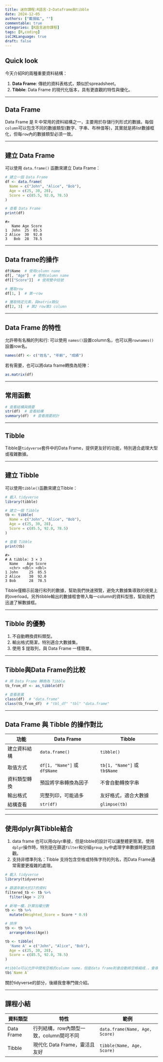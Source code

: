 ```yaml
---
title: 迷你課程:R語言-2~Dataframe與tibble
date: 2024-12-05
authors: ["戴揚紘", ""]
commentable: true
categories: [R語言迷你課程]
tags: [R,coding]
isCJKLanguage: true
draft: false
---
```

<!--more-->
## Quick look
今天介紹R的兩種重要資料結構：
1. **Data Frame**: 傳統的資料表格式，類似於spreadsheet。
2. **Tibble**: Data Frame 的現代化版本，具有更直觀的特性與優化。

---

## Data Frame
Data Frame 是 R 中常用的資料結構之一，主要用於存儲行列形式的數據。每個`column`可以包含不同的數據類型(數字、字串、布林值等)，其實就是將list數據框化，但每`row`內的數據類型必須一致。

---
## 建立 Data Frame
可以使用 `data.frame()` 函數來建立 Data Frame：

```r
# 建立一個 Data Frame
df <- data.frame(
  Name = c("John", "Alice", "Bob"),
  Age = c(25, 30, 28),
  Score = c(85.5, 92.0, 78.5)
)

# 查看 Data Frame
print(df)
```
```
#>
   Name Age Score
1  John  25  85.5
2 Alice  30  92.0
3   Bob  28  78.5
```
---
## Data frame的操作
```r
df$Name  # 使用column name
df[, "Age"]  # 使用column name
df[["Score"]]  # 使用雙中括號

# 獲取row
df[1, ]  # 第一row

# 獲取特定元素，與matrix類似
df[2, 3]  # 第2 row第3 column

```

---
## Data Frame 的特性
允許帶有名稱的列和行:
可以使用 `names()`設置column名，也可以用`rownames()`設置row名。
```r
names(df) <- c("姓名", "年齡", "成績")
```
若有需要，也可以將data frame轉換為矩陣：
```r
as.matrix(df)
```

---
## 常用函數
```r
# 查看結構與摘要
str(df)  # 查看結構
summary(df)  # 查看摘要統計
```
---------

## Tibble

Tibble是`tidyverse`套件中的Data Frame，提供更友好的功能，特別適合處理大型或複雜數據。

---
## 建立 Tibble
可以使用`tibble()`函數來建立Tibble：
```r
# 載入 tidyverse
library(tibble)

# 建立一個 Tibble
tb <- tibble(
  Name = c("John", "Alice", "Bob"),
  Age = c(25, 30, 28),
  Score = c(85.5, 92.0, 78.5)
)

# 查看 Tibble
print(tb)
```

```
#>
# A tibble: 3 × 3
  Name    Age Score
  <chr> <dbl> <dbl>
1 John     25  85.5
2 Alice    30  92.0
3 Bob      28  78.5
```
Tibble僅顯示前幾行和列的數據，幫助我們快速預覽，避免大數據集導致的視覺上的overload。另外tibble輸出的數據框會帶入每一column的資料型態，幫助我們迅速了解數據框。

---

## Tibble 的優勢
1. 不自動轉換資料類型。
2. 輸出格式簡潔，特別適合大數據集。
3. 使用 $ 提取列，與 Data Frame 一樣簡單。

---
## Tibble與Data Frame的比較
```r
# 將 Data Frame 轉換為 Tibble
tb_from_df <- as_tibble(df)

# 查看差異
class(df)  # "data.frame"
class(tb_from_df)  # "tbl_df" "tbl" "data.frame"
```

---
## Data Frame 與 Tibble 的操作對比
| 功能                | Data Frame                             | Tibble                            |
|---------------------|-----------------------------------------|------------------------------------|
| 建立資料結構        | `data.frame()`                         | `tibble()`                        |
| 取值方式            | `df[1, "Name"]` 或 `df$Name`           | `tb[1, "Name"]` 或 `tb$Name`      |
| 資料類型轉換        | 預設將字串轉換為因子                   | 不會自動轉換字串                  |
| 輸出格式            | 完整列印，可能過多                     | 友好格式，適合大數據              |
| 結構查看            | `str(df)`                              | `glimpse(tb)`                     |

---
## 使用dplyr與Tibble結合
1. data frame 也可以用dplyr串接，但是tibble的設計可以讓整體更簡潔。使用`dplyr`操作時，特別是在篩選`filter`和分組`group_by`中處理字串數據時更加直觀。
2. 支持非標準列名：Tibble 支持包含空格或特殊字符的列名，而Data Frame通常需要更複雜的處理。
```r
# 載入 tidyverse
library(tidyverse)

# 篩選年齡大於27的資料
filtered_tb <- tb %>% 
  filter(Age > 27)

# 新增一欄，計算加權分數
tb <- tb %>%
  mutate(Weighted_Score = Score * 0.9)

# 排序
tb <- tb %>%
  arrange(desc(Age))
```
```r
tb <- tibble(
  'Name A' = c("John", "Alice", "Bob"),
  Age = c(25, 30, 28),
  Score = c(85.5, 92.0, 78.5)
)

#tibble可以允許中間有空格的column name，但是data frame則會自動將空格縮成.，會導致錯誤
tb$`Name A`
```

關於tidyverse的部分，後續我會專門做介紹。

---------
## 課程小結
| 資料類型       | 特性                                  | 範例                              |
|----------------|---------------------------------------|-----------------------------------|
| Data Frame     | 行列結構，row內類型一致，column間可不同    | `data.frame(Name, Age, Score)`   |
| Tibble         | 現代化 Data Frame，靈活且友好         | `tibble(Name, Age, Score)`       |
